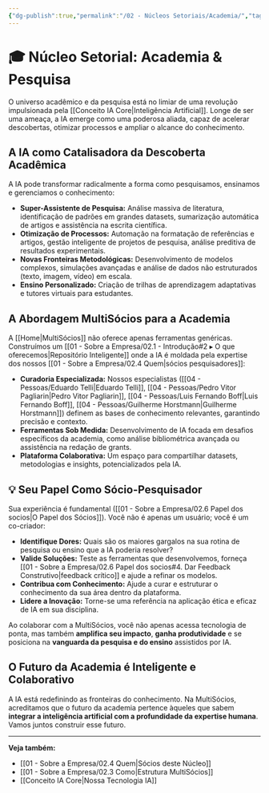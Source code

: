 ```yaml
---
{"dg-publish":true,"permalink":"/02 - Núcleos Setoriais/Academia/","tags":["nucleus","academia","research","ai-applications","knowledge-management"],"noteIcon":""}
---
```




# 🎓 Núcleo Setorial: Academia & Pesquisa

O universo acadêmico e da pesquisa está no limiar de uma revolução impulsionada pela [[Conceito IA Core\|Inteligência Artificial]]. Longe de ser uma ameaça, a IA emerge como uma poderosa aliada, capaz de acelerar descobertas, otimizar processos e ampliar o alcance do conhecimento.

## A IA como Catalisadora da Descoberta Acadêmica

A IA pode transformar radicalmente a forma como pesquisamos, ensinamos e gerenciamos o conhecimento:

*   **Super-Assistente de Pesquisa:** Análise massiva de literatura, identificação de padrões em grandes datasets, sumarização automática de artigos e assistência na escrita científica.
*   **Otimização de Processos:** Automação na formatação de referências e artigos, gestão inteligente de projetos de pesquisa, análise preditiva de resultados experimentais.
*   **Novas Fronteiras Metodológicas:** Desenvolvimento de modelos complexos, simulações avançadas e análise de dados não estruturados (texto, imagem, vídeo) em escala.
*   **Ensino Personalizado:** Criação de trilhas de aprendizagem adaptativas e tutores virtuais para estudantes.

## A Abordagem MultiSócios para a Academia

A [[Home\|MultiSócios]] não oferece apenas ferramentas genéricas. Construímos um [[01 - Sobre a Empresa/02.1 - Introdução#2 ▸ O que oferecemos\|Repositório Inteligente]] onde a IA é moldada pela expertise dos nossos [[01 - Sobre a Empresa/02.4 Quem\|sócios pesquisadores]]:

*   **Curadoria Especializada:** Nossos especialistas ([[04 - Pessoas/Eduardo Telli\|Eduardo Telli]], [[04 - Pessoas/Pedro Vitor Pagliarin\|Pedro Vitor Pagliarin]], [[04 - Pessoas/Luis Fernando Boff\|Luis Fernando Boff]], [[04 - Pessoas/Guilherme Horstmann\|Guilherme Horstmann]]) definem as bases de conhecimento relevantes, garantindo precisão e contexto.
*   **Ferramentas Sob Medida:** Desenvolvimento de IA focada em desafios específicos da academia, como análise bibliométrica avançada ou assistência na redação de grants.
*   **Plataforma Colaborativa:** Um espaço para compartilhar datasets, metodologias e insights, potencializados pela IA.

## 💡 Seu Papel Como Sócio-Pesquisador

Sua experiência é fundamental ([[01 - Sobre a Empresa/02.6 Papel dos socios\|O Papel dos Sócios]]). Você não é apenas um usuário; você é um co-criador:

*   **Identifique Dores:** Quais são os maiores gargalos na sua rotina de pesquisa ou ensino que a IA poderia resolver?
*   **Valide Soluções:** Teste as ferramentas que desenvolvemos, forneça [[01 - Sobre a Empresa/02.6 Papel dos socios#4. Dar Feedback Construtivo\|feedback crítico]] e ajude a refinar os modelos.
*   **Contribua com Conhecimento:** Ajude a curar e estruturar o conhecimento da sua área dentro da plataforma.
*   **Lidere a Inovação:** Torne-se uma referência na aplicação ética e eficaz de IA em sua disciplina.

Ao colaborar com a MultiSócios, você não apenas acessa tecnologia de ponta, mas também **amplifica seu impacto**, **ganha produtividade** e se posiciona na **vanguarda da pesquisa e do ensino** assistidos por IA.

## O Futuro da Academia é Inteligente e Colaborativo

A IA está redefinindo as fronteiras do conhecimento. Na MultiSócios, acreditamos que o futuro da academia pertence àqueles que sabem **integrar a inteligência artificial com a profundidade da expertise humana**. Vamos juntos construir esse futuro.

---
**Veja também:**
*   [[01 - Sobre a Empresa/02.4 Quem\|Sócios deste Núcleo]]
*   [[01 - Sobre a Empresa/02.3 Como\|Estrutura MultiSócios]]
*   [[Conceito IA Core\|Nossa Tecnologia IA]]
